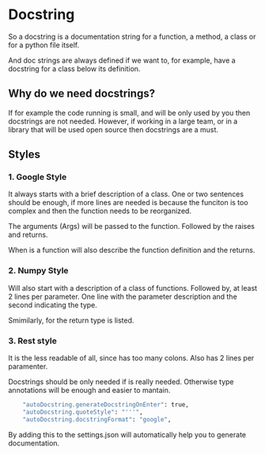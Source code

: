 # Docstring 

So a docstring is a documentation string for a function, a method, a class or for a python file itself.

And doc strings are always defined if we want to, for example, have a docstring for a class below its definition.

## Why do we need docstrings?

If for example the code running is small, and will be only used by you then docstrings are not needed. However, if working in a large team, or in a library that will be used open source then docstrings are a must.

## Styles

### 1. Google Style

It always starts with a brief description of a class. One or two sentences should be enough, if more lines are needed is because the funciton is too complex and then the function needs to be reorganized.

The arguments (Args) will be passed to the function. Followed by the raises and returns.

When is a function will also describe the function definition and the returns.

### 2. Numpy Style

Will also start with a description of a class of functions. Followed by, at least 2 lines per parameter. One line with the parameter description and the second indicating the type. 

Smimilarly, for the return type is listed. 

### 3. Rest style

It is the less readable of all, since has too many colons. Also has 2 lines per paramenter.

Docstrings should be only needed if is really needed. Otherwise type annotations will be enough and easier to mantain.

```bash
    "autoDocstring.generateDocstringOnEnter": true,
    "autoDocstring.quoteStyle": "'''",
    "autoDocstring.docstringFormat": "google",
```

By adding this to the settings.json will automatically help you to generate documentation.
